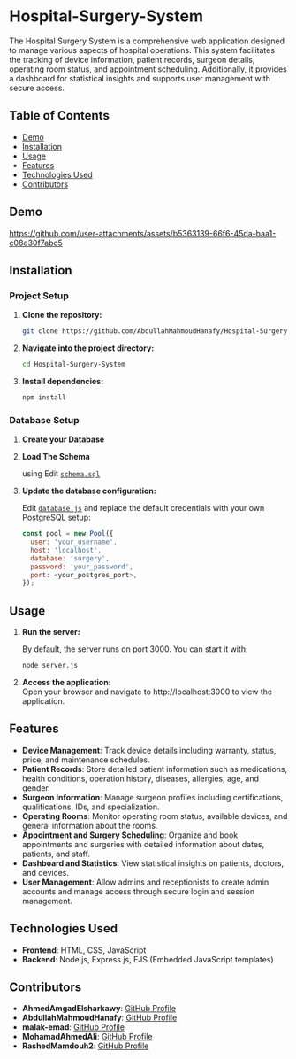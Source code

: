 # Hospital-Surgery-System

The Hospital Surgery System is a comprehensive web application designed to manage various aspects of hospital operations. This system facilitates the tracking of device information, patient records, surgeon details, operating room status, and appointment scheduling. Additionally, it provides a dashboard for statistical insights and supports user management with secure access.

## Table of Contents
- [Demo](#demo)
- [Installation](#installation)
- [Usage](#usage)
- [Features](#features)
- [Technologies Used](#technologies-used)
- [Contributors](#contributors)


## Demo
https://github.com/user-attachments/assets/b5363139-66f6-45da-baa1-c08e30f7abc5


## Installation

### Project Setup

1. **Clone the repository:**

   ```bash
   git clone https://github.com/AbdullahMahmoudHanafy/Hospital-Surgery-System.git
   ``````
2. **Navigate into the project directory:**  

    ```bash
    cd Hospital-Surgery-System
    ``````

3. **Install dependencies:**  


    ```bash
    npm install
    ``````

### Database Setup

1. **Create your Database**


2. **Load The Schema**  

    using Edit [`schema.sql`](sql/schema.sql)


3. **Update the database configuration:**  

   Edit [`database.js`](database.js) and replace the default credentials with your own PostgreSQL setup:
   ```js
   const pool = new Pool({
     user: 'your_username',
     host: 'localhost',
     database: 'surgery',
     password: 'your_password',
     port: <your_postgres_port>,
   });
   ``````

## Usage

1. **Run the server:**  

    By default, the server runs on port 3000. You can start it with:

    ```bash
    node server.js
    ``````

2. **Access the application:**  
    Open your browser and navigate to http://localhost:3000 to view the application.

## Features

- **Device Management**: Track device details including warranty, status, price, and maintenance schedules.
- **Patient Records**: Store detailed patient information such as medications, health conditions, operation history, diseases, allergies, age, and gender.
- **Surgeon Information**: Manage surgeon profiles including certifications, qualifications, IDs, and specialization.
- **Operating Rooms**: Monitor operating room status, available devices, and general information about the rooms.
- **Appointment and Surgery Scheduling**: Organize and book appointments and surgeries with detailed information about dates, patients, and staff.
- **Dashboard and Statistics**: View statistical insights on patients, doctors, and devices.
- **User Management**: Allow admins and receptionists to create admin accounts and manage access through secure login and session management.

## Technologies Used

- **Frontend**: HTML, CSS, JavaScript
- **Backend**: Node.js, Express.js, EJS (Embedded JavaScript templates)

## Contributors
- **AhmedAmgadElsharkawy**: [GitHub Profile](https://github.com/AhmedAmgadElsharkawy)
- **AbdullahMahmoudHanafy**: [GitHub Profile](https://github.com/AbdullahMahmoudHanafy)
- **malak-emad**: [GitHub Profile](https://github.com/malak-emad)
- **MohamadAhmedAli**: [GitHub Profile](https://github.com/MohamadAhmedAli)
- **RashedMamdouh2**: [GitHub Profile](https://github.com/RashedMamdouh2)
